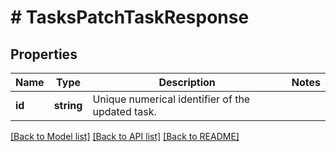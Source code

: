 # # TasksPatchTaskResponse

## Properties

Name | Type | Description | Notes
------------ | ------------- | ------------- | -------------
**id** | **string** | Unique numerical identifier of the updated task. |

[[Back to Model list]](../../README.md#models) [[Back to API list]](../../README.md#endpoints) [[Back to README]](../../README.md)

